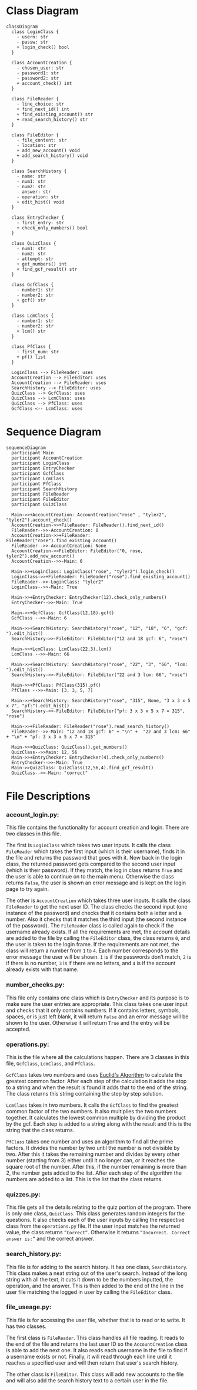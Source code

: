# Class Diagram

```mermaid
classDiagram
  class LoginClass {
    - usern: str
    - passw: str
    + login_check() bool
  }

  class AccountCreation {
    - chosen_user: str
    - password1: str
    - password2: str
    + account_check() int
  }

  class FileReader {
    - line_choice: str
    + find_next_id() int
    + find_existing_account() str
    + read_search_history() str
  }

  class FileEditor {
    - file_content: str
    - location: str
    + add_new_account() void
    + add_search_history() void
  }

  class SearchHistory {
    - name: str
    - num1: str
    - num2: str
    - answer: str
    - operation: str
    + edit_hist() void
  }

  class EntryChecker {
    - first_entry: str
    + check_only_numbers() bool
  }

  class QuizClass {
    - num1: str
    - num2: str
    - attempt: str
    + get_numbers() int
    + find_gcf_result() str
  }

  class GcfClass {
    - number1: str
    - number2: str
    + gcf() str
  }

  class LcmClass {
    - number1: str
    - number2: str
    + lcm() str
  }

  class PfClass {
    - first_num: str
    + pf() list
  }

  LoginClass --> FileReader: uses
  AccountCreation --> FileEditor: uses
  AccountCreation --> FileReader: uses
  SearchHistory --> FileEditor: uses
  QuizClass --> GcfClass: uses
  QuizClass --> LcmClass: uses
  QuizClass --> PfClass: uses
  GcfClass <-- LcmClass: uses

```

# Sequence Diagram

```mermaid
sequenceDiagram
  participant Main
  participant AccountCreation
  participant LoginClass
  participant EntryChecker
  participant GcfClass
  participant LcmClass
  participant PfClass
  participant SearchHistory
  participant FileReader
  participant FileEditor
  participant QuizClass

  Main->>+AccountCreation: AccountCreation("rose" , "tyler2", "tyler2").account_check()
  AccountCreation->>+FileReader: FileReader().find_next_id()
  FileReader-->>-AccountCreation: 0
  AccountCreation->>+FileReader: FileReader("rose").find_existing_account()
  FileReader-->>-AccountCreation: None
  AccountCreation->>FileEditor: FileEditor("0, rose, tyler2").add_new_account()
  AccountCreation-->>-Main: 0

  Main->>+LoginClass: LoginClass("rose", "tyler2").login_check()
  LoginClass->>+FileReader: FileReader("rose").find_existing_account()
  FileReader-->>-LoginClass: "tyler2"
  LoginClass-->>-Main: True

  Main->>+EntryChecker: EntryChecker(12).check_only_numbers()
  EntryChecker-->>-Main: True

  Main->>+GcfClass: GcfClass(12,18).gcf()
  GcfClass -->>-Main: 6

  Main->>+SearchHistory: SearchHistory("rose", "12", "18", "6", "gcf: ").edit_hist()
  SearchHistory->>-FileEditor: FileEditor("12 and 18 gcf: 6", "rose")

  Main->>+LcmClass: LcmClass(22,3).lcm()
  LcmClass -->>-Main: 66

  Main->>+SearchHistory: SearchHistory("rose", "22", "3", "66", "lcm: ").edit_hist()
  SearchHistory->>-FileEditor: FileEditor("22 and 3 lcm: 66", "rose")

  Main->>+PfClass: PfClass(315).pf()
  PfClass -->>-Main: [3, 3, 5, 7]

  Main->>+SearchHistory: SearchHistory("rose", "315", None, "3 x 3 x 5 x 7", "pf:").edit_hist()
  SearchHistory->>-FileEditor: FileEditor("pf: 3 x 3 x 5 x 7 = 315", "rose")

  Main->>+FileReader: FileReader("rose").read_search_history()
  FileReader-->>-Main: "12 and 18 gcf: 6" + "\n" +  "22 and 3 lcm: 66" + "\n" + "pf: 3 x 3 x 5 x 7 = 315"

  Main->>+QuizClass: QuizClass().get_numbers()
  QuizClass-->>Main: 12, 56
  Main->>+EntryChecker: EntryChecker(4).check_only_numbers()
  EntryChecker-->>-Main: True
  Main->>QuizClass: QuizClass(12,56,4).find_gcf_result()
  QuizClass-->>-Main: "correct"

```

# File Descriptions 

### account_login.py:

This file contains the functionality for account creation and login. There are two classes in this file. 

The first is `LoginClass` which takes two user inputs. It calls the class `FileReader` which takes the first input (which is their username), finds it in the file and returns the password that goes with it. Now back in the login class, the returned password gets compared to the second user input (which is their password). If they match, the log in class returns `True` and the user is able to continue on to the main menu. Otherwise the class returns `False`, the user is shown an error message and is kept on the login page to try again. 

The other is `AccountCreation` which takes three user inputs. It calls the class `FileReader` to get the next user ID. The class checks the second input (one instance of the password) and checks that it contains both a letter and a number. Also it checks that it matches the third input (the second instance of the password). The `FileReader` class is called again to check if the username already exists. If all the requirements are met, the account details are added to the file by calling the `FileEditor` class, the class returns `0`, and the user is taken to the login frame. If the requirements are not met, the class will return a number from `1` to `4`. Each number corresponds to the error message the user will be shown. `1` is if the passwords don’t match, `2` is if there is no number, `3` is if there are no letters, and `4` is if the account already exists with that name.

### number_checks.py:

This file only contains one class which is `EntryChecker` and its purpose is to make sure the user entries are appropriate. This class takes one user input and checks that it only contains numbers. If it contains letters, symbols, spaces, or is just left blank, it will return `False` and an error message will be shown to the user. Otherwise it will return `True` and the entry will be accepted.

### operations.py:

This is the file where all the calculations happen. There are 3 classes in this file, `GcfClass`, `LcmClass`, and `PfClass`.

`GcfClass` takes two numbers and uses [Euclid's Algorithm](https://en.wikipedia.org/wiki/Euclidean_algorithm) to calculate the greatest common factor. After each step of the calculation it adds the stop to a string and when the result is found it adds that to the end of the string. The class returns this string containing the step by step solution.   

`LcmClass` takes in two numbers. It calls the `GcfClass` to find the greatest common factor of the two numbers. It also multiplies the two numbers together. It calculates the lowest common multiple by dividing the product by the gcf. Each step is added to a string along with the result and this is the string that the class returns.

`PfClass` takes one number and uses an algorithm to find all the prime factors. It divides the number by two until the number is not divisible by two. After this it takes the remaining number and divides by every other number (starting from 3) either until it no longer can, or it reaches the square root of the number. After this, if the number remaining is more than 2, the number gets added to the list. After each step of the algorithm the numbers are added to a list. This is the list that the class returns.

### quizzes.py:

This file gets all the details relating to the quiz portion of the program. There is only one class, `QuizClass`. This class generates random integers for the questions. It also checks each of the user inputs by calling the respective class from the `operations.py` file. If the user input matches the returned value, the class returns `”Correct”`. Otherwise it returns `“Incorrect. Correct answer is:”` and the correct answer.

### search_history.py: 

This file is for adding to the search history. It has one class, `SearchHistory`. This class makes a neat string out of the user's search. Instead of the long string with all the text, it cuts it down to be the numbers inputted, the operation, and the answer. This is then added to the end of the line in the user file matching the logged in user by calling the `FileEditor` class.

### file_useage.py: 

This file is for accessing the user file, whether that is to read or to write. It has two classes.

The first class is `FileReader`. This class handles all file reading. It reads to the end of the file and returns the last user ID so the `AccountCreation` class is able to add the next one. It also reads each username in the file to find if a username exists or not. Finally, it will read through each line until it reaches a specified user and will then return that user's search history.

The other class is `FileEditor`. This class will add new accounts to the file and will also add the search history text to a certain user in the file.
